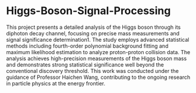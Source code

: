 # Higgs-Boson-Signal-Processing

This project presents a detailed analysis of the Higgs boson through its diphoton decay channel, focusing on precise mass measurements and signal significance determination1. The study employs advanced statistical methods including fourth-order polynomial background fitting and maximum likelihood estimation to analyze proton-proton collision data. The analysis achieves high-precision measurements of the Higgs boson mass and demonstrates strong statistical significance well beyond the conventional discovery threshold.
This work was conducted under the guidance of Professor Haichen Wang, contributing to the ongoing research in particle physics at the energy frontier.
